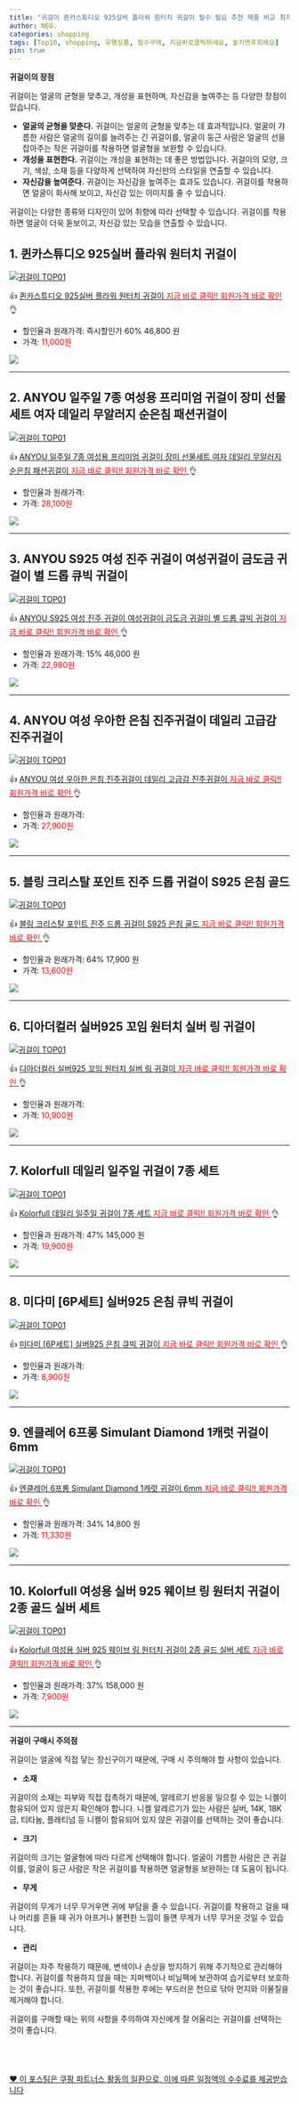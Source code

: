 ```yaml
---
title: "귀걸이 퀸카스튜디오 925실버 플라워 원터치 귀걸이 필수 필요 추천 제품 비교 최저 가격 비교 장점 구매 후기 구매평"
author: NEO.
categories: shopping
tags: [Top10, shopping, 유행상품, 필수구매, 지금바로클릭하세요, 놓치면후회해요]
pin: true
---
```

**귀걸이의 장점**

귀걸이는 얼굴의 균형을 맞추고, 개성을 표현하며, 자신감을 높여주는 등 다양한 장점이 있습니다.

* **얼굴의 균형을 맞춘다.** 귀걸이는 얼굴의 균형을 맞추는 데 효과적입니다. 얼굴이 갸름한 사람은 얼굴의 길이를 늘려주는 긴 귀걸이를, 얼굴이 둥근 사람은 얼굴의 선을 잡아주는 작은 귀걸이를 착용하면 얼굴형을 보완할 수 있습니다.
* **개성을 표현한다.** 귀걸이는 개성을 표현하는 데 좋은 방법입니다. 귀걸이의 모양, 크기, 색상, 소재 등을 다양하게 선택하여 자신만의 스타일을 연출할 수 있습니다.
* **자신감을 높여준다.** 귀걸이는 자신감을 높여주는 효과도 있습니다. 귀걸이를 착용하면 얼굴이 화사해 보이고, 자신감 있는 이미지를 줄 수 있습니다.

귀걸이는 다양한 종류와 디자인이 있어 취향에 따라 선택할 수 있습니다. 귀걸이를 착용하면 얼굴이 더욱 돋보이고, 자신감 있는 모습을 연출할 수 있습니다.

   

## 1. 퀸카스튜디오 925실버 플라워 원터치 귀걸이

[![귀걸이 TOP01](https://thumbnail8.coupangcdn.com/thumbnails/remote/490x490ex/image/vendor_inventory/822d/0feeca4fe5c8e7fae942b1bc943b680d4850567658936939fa97258a713b.jpg)](https://link.coupang.com/re/AFFSDP?lptag=AF3617701&subid=GithubCoopas&pageKey=7548657580&traceid=V0-153&itemId=19860563159&vendorItemId=86961528517)


👍 [퀸카스튜디오 925실버 플라워 원터치 귀걸이 <font color=red> 지금 바로 클릭!! 회원가격 바로 확인 </font> ](https://link.coupang.com/re/AFFSDP?lptag=AF3617701&subid=GithubCoopas&pageKey=7548657580&traceid=V0-153&itemId=19860563159&vendorItemId=86961528517) 👌 


- 할인율과 원래가격: 즉시할인가 60%  46,800   원
- 가격: <span style='color:red'>11,000원</span>

[![](/discount_price.png)](https://link.coupang.com/re/AFFSDP?lptag=AF3617701&subid=GithubCoopas&pageKey=7548657580&traceid=V0-153&itemId=19860563159&vendorItemId=86961528517)

---


   

## 2. ANYOU 일주일 7종 여성용 프리미엄 귀걸이 장미 선물세트 여자 데일리 무알러지 순은침 패션귀걸이

[![귀걸이 TOP01](https://thumbnail6.coupangcdn.com/thumbnails/remote/490x490ex/image/vendor_inventory/28e9/022d570c2def3d8ec031c0f12eb65f9355680b09c162081151bf675d6ec3.jpg)](https://link.coupang.com/re/AFFSDP?lptag=AF3617701&subid=GithubCoopas&pageKey=7095313991&traceid=V0-153&itemId=17693624924&vendorItemId=87247252042)


👍 [ANYOU 일주일 7종 여성용 프리미엄 귀걸이 장미 선물세트 여자 데일리 무알러지 순은침 패션귀걸이 <font color=red> 지금 바로 클릭!! 회원가격 바로 확인 </font> ](https://link.coupang.com/re/AFFSDP?lptag=AF3617701&subid=GithubCoopas&pageKey=7095313991&traceid=V0-153&itemId=17693624924&vendorItemId=87247252042) 👌 


- 할인율과 원래가격: 
- 가격: <span style='color:red'>28,100원</span>

[![](/discount_price.png)](https://link.coupang.com/re/AFFSDP?lptag=AF3617701&subid=GithubCoopas&pageKey=7095313991&traceid=V0-153&itemId=17693624924&vendorItemId=87247252042)

---


   

## 3. ANYOU S925 여성 진주 귀걸이 여성귀걸이 금도금 귀걸이 별 드롭 큐빅 귀걸이

[![귀걸이 TOP01](https://thumbnail7.coupangcdn.com/thumbnails/remote/490x490ex/image/vendor_inventory/0e6f/bdfd0fddac43538a3d9a34e483ee455fbb151819b42ee4cecbfb575b9ada.jpg)](https://link.coupang.com/re/AFFSDP?lptag=AF3617701&subid=GithubCoopas&pageKey=7614984926&traceid=V0-153&itemId=20176399225&vendorItemId=87688001371)


👍 [ANYOU S925 여성 진주 귀걸이 여성귀걸이 금도금 귀걸이 별 드롭 큐빅 귀걸이 <font color=red> 지금 바로 클릭!! 회원가격 바로 확인 </font> ](https://link.coupang.com/re/AFFSDP?lptag=AF3617701&subid=GithubCoopas&pageKey=7614984926&traceid=V0-153&itemId=20176399225&vendorItemId=87688001371) 👌 


- 할인율과 원래가격: 15%  46,000   원
- 가격: <span style='color:red'>22,980원</span>

[![](/discount_price.png)](https://link.coupang.com/re/AFFSDP?lptag=AF3617701&subid=GithubCoopas&pageKey=7614984926&traceid=V0-153&itemId=20176399225&vendorItemId=87688001371)

---


   

## 4. ANYOU 여성 우아한 은침 진주귀걸이 데일리 고급감 진주귀걸이

[![귀걸이 TOP01](https://thumbnail6.coupangcdn.com/thumbnails/remote/490x490ex/image/vendor_inventory/ff68/220ee388953ac8d38163ebc901fa1709005c3d16c78f2995faf422abe2ae.jpg)](https://link.coupang.com/re/AFFSDP?lptag=AF3617701&subid=GithubCoopas&pageKey=7553783157&traceid=V0-153&itemId=19885263753&vendorItemId=87287880505)


👍 [ANYOU 여성 우아한 은침 진주귀걸이 데일리 고급감 진주귀걸이 <font color=red> 지금 바로 클릭!! 회원가격 바로 확인 </font> ](https://link.coupang.com/re/AFFSDP?lptag=AF3617701&subid=GithubCoopas&pageKey=7553783157&traceid=V0-153&itemId=19885263753&vendorItemId=87287880505) 👌 


- 할인율과 원래가격: 
- 가격: <span style='color:red'>27,900원</span>

[![](/discount_price.png)](https://link.coupang.com/re/AFFSDP?lptag=AF3617701&subid=GithubCoopas&pageKey=7553783157&traceid=V0-153&itemId=19885263753&vendorItemId=87287880505)

---


   

## 5. 블링 크리스탈 포인트 진주 드롭 귀걸이 S925 은침 골드

[![귀걸이 TOP01](https://thumbnail8.coupangcdn.com/thumbnails/remote/490x490ex/image/vendor_inventory/fca2/4b4f8aec78edda33dad2a6cc2b5523ffd05f43a8b5d85102e033bed1c6f9.png)](https://link.coupang.com/re/AFFSDP?lptag=AF3617701&subid=GithubCoopas&pageKey=7225161284&traceid=V0-153&itemId=18319548934&vendorItemId=85464341828)


👍 [블링 크리스탈 포인트 진주 드롭 귀걸이 S925 은침 골드 <font color=red> 지금 바로 클릭!! 회원가격 바로 확인 </font> ](https://link.coupang.com/re/AFFSDP?lptag=AF3617701&subid=GithubCoopas&pageKey=7225161284&traceid=V0-153&itemId=18319548934&vendorItemId=85464341828) 👌 


- 할인율과 원래가격: 64%  17,900   원
- 가격: <span style='color:red'>13,600원</span>

[![](/discount_price.png)](https://link.coupang.com/re/AFFSDP?lptag=AF3617701&subid=GithubCoopas&pageKey=7225161284&traceid=V0-153&itemId=18319548934&vendorItemId=85464341828)

---


   

## 6. 디아더컬러 실버925 꼬임 원터치 실버 링 귀걸이

[![귀걸이 TOP01](https://thumbnail6.coupangcdn.com/thumbnails/remote/490x490ex/image/retail/images/2300415711099676-22998535-3698-4652-a4c5-570e04758f41.jpg)](https://link.coupang.com/re/AFFSDP?lptag=AF3617701&subid=GithubCoopas&pageKey=6713086162&traceid=V0-153&itemId=15591971275&vendorItemId=82810858916)


👍 [디아더컬러 실버925 꼬임 원터치 실버 링 귀걸이 <font color=red> 지금 바로 클릭!! 회원가격 바로 확인 </font> ](https://link.coupang.com/re/AFFSDP?lptag=AF3617701&subid=GithubCoopas&pageKey=6713086162&traceid=V0-153&itemId=15591971275&vendorItemId=82810858916) 👌 


- 할인율과 원래가격: 
- 가격: <span style='color:red'>10,900원</span>

[![](/discount_price.png)](https://link.coupang.com/re/AFFSDP?lptag=AF3617701&subid=GithubCoopas&pageKey=6713086162&traceid=V0-153&itemId=15591971275&vendorItemId=82810858916)

---


   

## 7. Kolorfull 데일리 일주일 귀걸이 7종 세트

[![귀걸이 TOP01](https://thumbnail7.coupangcdn.com/thumbnails/remote/490x490ex/image/rs_quotation_api/kwfhodnx/e9ff618694534f0682828ea18aa1c4a8.jpg)](https://link.coupang.com/re/AFFSDP?lptag=AF3617701&subid=GithubCoopas&pageKey=7648788672&traceid=V0-153&itemId=20345791926&vendorItemId=87430441765)


👍 [Kolorfull 데일리 일주일 귀걸이 7종 세트 <font color=red> 지금 바로 클릭!! 회원가격 바로 확인 </font> ](https://link.coupang.com/re/AFFSDP?lptag=AF3617701&subid=GithubCoopas&pageKey=7648788672&traceid=V0-153&itemId=20345791926&vendorItemId=87430441765) 👌 


- 할인율과 원래가격: 47%  145,000   원
- 가격: <span style='color:red'>19,900원</span>

[![](/discount_price.png)](https://link.coupang.com/re/AFFSDP?lptag=AF3617701&subid=GithubCoopas&pageKey=7648788672&traceid=V0-153&itemId=20345791926&vendorItemId=87430441765)

---


   

## 8. 미다미 [6P세트] 실버925 은침 큐빅 귀걸이

[![귀걸이 TOP01](https://thumbnail7.coupangcdn.com/thumbnails/remote/490x490ex/image/vendor_inventory/43f1/c0441d70709600fbea35d9d4d8c92f1e3de6a064ae8e8f24ef2f394d58c5.jpg)](https://link.coupang.com/re/AFFSDP?lptag=AF3617701&subid=GithubCoopas&pageKey=7278766133&traceid=V0-153&itemId=18579034204&vendorItemId=85715746457)


👍 [미다미 [6P세트] 실버925 은침 큐빅 귀걸이 <font color=red> 지금 바로 클릭!! 회원가격 바로 확인 </font> ](https://link.coupang.com/re/AFFSDP?lptag=AF3617701&subid=GithubCoopas&pageKey=7278766133&traceid=V0-153&itemId=18579034204&vendorItemId=85715746457) 👌 


- 할인율과 원래가격: 
- 가격: <span style='color:red'>8,900원</span>

[![](/discount_price.png)](https://link.coupang.com/re/AFFSDP?lptag=AF3617701&subid=GithubCoopas&pageKey=7278766133&traceid=V0-153&itemId=18579034204&vendorItemId=85715746457)

---


   

## 9. 엔클레어 6프롱 Simulant Diamond 1캐럿 귀걸이 6mm

[![귀걸이 TOP01](https://thumbnail6.coupangcdn.com/thumbnails/remote/490x490ex/image/retail/images/1927568860652566-797d19d7-7760-4ec6-9eac-9cb5af2a8726.jpg)](https://link.coupang.com/re/AFFSDP?lptag=AF3617701&subid=GithubCoopas&pageKey=7316877573&traceid=V0-153&itemId=18757308625&vendorItemId=85889191977)


👍 [엔클레어 6프롱 Simulant Diamond 1캐럿 귀걸이 6mm <font color=red> 지금 바로 클릭!! 회원가격 바로 확인 </font> ](https://link.coupang.com/re/AFFSDP?lptag=AF3617701&subid=GithubCoopas&pageKey=7316877573&traceid=V0-153&itemId=18757308625&vendorItemId=85889191977) 👌 


- 할인율과 원래가격: 34%  14,800   원
- 가격: <span style='color:red'>11,330원</span>

[![](/discount_price.png)](https://link.coupang.com/re/AFFSDP?lptag=AF3617701&subid=GithubCoopas&pageKey=7316877573&traceid=V0-153&itemId=18757308625&vendorItemId=85889191977)

---


   

## 10. Kolorfull 여성용 실버 925 웨이브 링 원터치 귀걸이 2종 골드 실버 세트

[![귀걸이 TOP01](https://thumbnail10.coupangcdn.com/thumbnails/remote/490x490ex/image/retail/images/1495479847391448-f16165b4-8fb3-49b6-a294-d79cbfce95bb.jpg)](https://link.coupang.com/re/AFFSDP?lptag=AF3617701&subid=GithubCoopas&pageKey=7565371909&traceid=V0-153&itemId=19940651080&vendorItemId=87039963550)


👍 [Kolorfull 여성용 실버 925 웨이브 링 원터치 귀걸이 2종 골드 실버 세트 <font color=red> 지금 바로 클릭!! 회원가격 바로 확인 </font> ](https://link.coupang.com/re/AFFSDP?lptag=AF3617701&subid=GithubCoopas&pageKey=7565371909&traceid=V0-153&itemId=19940651080&vendorItemId=87039963550) 👌 


- 할인율과 원래가격: 37%  158,000   원
- 가격: <span style='color:red'>7,900원</span>

[![](/discount_price.png)](https://link.coupang.com/re/AFFSDP?lptag=AF3617701&subid=GithubCoopas&pageKey=7565371909&traceid=V0-153&itemId=19940651080&vendorItemId=87039963550)

---
**귀걸이 구매시 주의점**

귀걸이는 얼굴에 직접 닿는 장신구이기 때문에, 구매 시 주의해야 할 사항이 있습니다.

* **소재**

귀걸이의 소재는 피부와 직접 접촉하기 때문에, 알레르기 반응을 일으킬 수 있는 니켈이 함유되어 있지 않은지 확인해야 합니다. 니켈 알레르기가 있는 사람은 실버, 14K, 18K 금, 티타늄, 플래티넘 등 니켈이 함유되어 있지 않은 귀걸이를 선택하는 것이 좋습니다.

* **크기**

귀걸이의 크기는 얼굴형에 따라 다르게 선택해야 합니다. 얼굴이 갸름한 사람은 큰 귀걸이를, 얼굴이 둥근 사람은 작은 귀걸이를 착용하면 얼굴형을 보완하는 데 도움이 됩니다.

* **무게**

귀걸이의 무게가 너무 무거우면 귀에 부담을 줄 수 있습니다. 귀걸이를 착용하고 걸을 때나 머리를 흔들 때 귀가 아프거나 불편한 느낌이 들면 무게가 너무 무거운 것일 수 있습니다.

* **관리**

귀걸이는 자주 착용하기 때문에, 변색이나 손상을 방지하기 위해 주기적으로 관리해야 합니다. 귀걸이를 착용하지 않을 때는 지퍼백이나 비닐팩에 보관하여 습기로부터 보호하는 것이 좋습니다. 또한, 귀걸이를 착용한 후에는 부드러운 천으로 닦아 먼지와 이물질을 제거해야 합니다.

귀걸이를 구매할 때는 위의 사항을 주의하여 자신에게 잘 어울리는 귀걸이를 선택하는 것이 좋습니다.<br><br><br><br><br> [ ❤  이 포스팅은 쿠팡 파트너스 활동의 일환으로, 이에 따른 일정액의 수수료를 제공받습니다](https://link.coupang.com/a/bcEFyh)